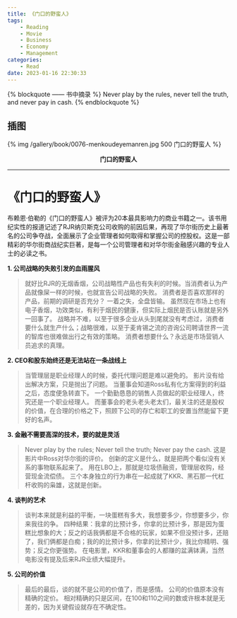 ```yaml
---
title: 《门口的野蛮人》
tags:
	- Reading
	- Movie
	- Business
	- Economy
	- Management
categories:
	- Read
date: 2023-01-16 22:30:33
---
```


{% blockquote —— 书中摘录 %}
Never play by the rules, never tell the truth, and never pay in cash.
{% endblockquote %}

<!-- more -->

## 插图
{% img /gallery/book/0076-menkoudeyemanren.jpg 500 门口的野蛮人 %}
<p align="center"><b>门口的野蛮人</b></p>

-----

# 《门口的野蛮人》

布赖恩·伯勒的《门口的野蛮人》被评为20本最具影响力的商业书籍之一。该书用纪实性的报道记述了RJR纳贝斯克公司收购的前因后果，再现了华尔街历史上最著名的公司争夺战，全面展示了企业管理者如何取得和掌握公司的控股权。这是一部精彩的华尔街商战纪实巨著，是每一个公司管理者和对华尔街金融感兴趣的专业人士的必读之书。

**1. 公司战略的失败引发的血雨腥风**

> 就好比RJR的无烟香烟，公司战略性产品也有失利的时候。当消费者认为产品就像屎一样的时候，也就宣告公司战略的失败。
消费者是否喜欢那样的产品，前期的调研是否充分？
一着之失，全盘皆输。
虽然现在市场上也有电子香烟，功效类似，有利于烟民的健康，但实际上烟民是否认账就是另外一回事了。
战略并不难，以至于很多企业从头到尾就没有考虑过，消费者要什么就生产什么；战略很难，以至于麦肯锡之流的咨询公司聘请世界一流的智库也很难做出行之有效的策略。
消费者想要什么？永远是市场营销人员追求的真理。

**2. CEO和股东始终还是无法站在一条战线上**

> 当管理层是职业经理人的时候，委托代理问题是难以避免的。
影片没有给出解决方案，只是抛出了问题。
当董事会知道Ross私有化方案得到的利益之后，态度便急转直下。
一个勤勤恳恳的销售人员做起的职业经理人，终究还是一个职业经理人。
而董事会的老头老头老太们，最关注的还是股权的价值，在合理的价格之下，照顾下公司的存亡和职工的安置当然能留下更好的名声。

**3. 金融不需要高深的技术，要的就是灵活**

> Never play by the rules; Never tell the truth; Never pay the cash.
这是影片中Ross对华尔街的评价。
创新的定义是什么，就是把两个看似没有关系的事物联系起来了。
用在LBO上，那就是垃圾债融资，管理层收购，经营现金流偿债。
三个本身独立的行为串在一起成就了KKR、黑石那一代杠杆收购的枭雄，这就是创新。

**4. 谈判的艺术**

> 谈判本来就是利益的平衡，一块蛋糕有多大，我想要多少，你想要多少，你来我往的争。
四种结果：我拿的比预计多，你拿的比预计多，那是因为蛋糕比想象的大；反之的话我俩都是不合格的玩家，如果不但没预计多，还赔了，我们俩都是白痴；我的的比预计多，你拿的比预计少，我比你精明、强势；反之你更强势。
在电影里，KKR和董事会的人都赚的盆满钵满，当然电影没有提及后来RJR业绩大幅提升。

**5. 公司的价值**

> 最后的最后，谈的就不是公司的价值了，而是感情。
公司的价值原本没有精确的定价。
相对精确的只是区间，在100和110之间的数或许根本就是无差的，因为关键假设就存在不确定性。

